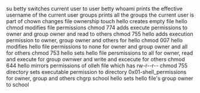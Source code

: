 su betty switches current user to user betty
whoami prints the effective username of the current user
groups prints all the groups the current user is part of
chown changes file ownership
touch hello creates empty file hello
chmod modifies file permissions
chmod 774 adds execute permissions to owner and group owner and read to others
chmod 755 hello adds execution permission to owner, group owner and others for hello
chmod 007 hello modifies hello file permissions to none for owner and group owner and all for others
chmod 753 hello sets hello file persmissions to all for owner, read and execute for group ownwer and write and excecute for others
chmod 644 hello mirrors permissions of olleh file which has rw-r--r--
chmod 755 directory sets executable permission to directory 0x01-shell_permissions for owner, group and others
chgrp school hello sets hello file's group owner to school
